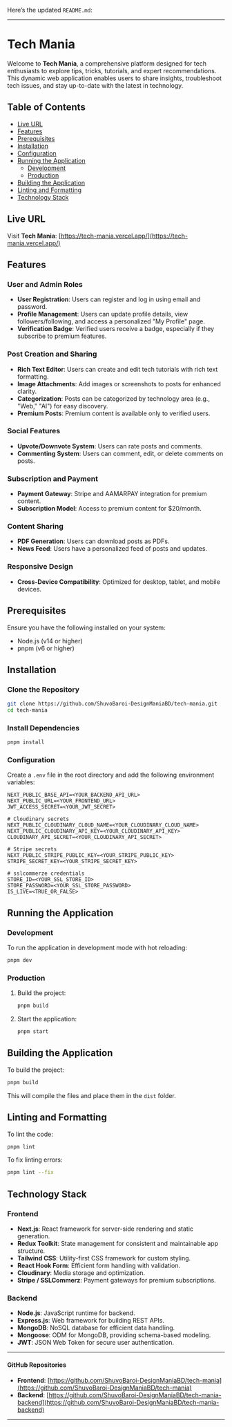 Here’s the updated `README.md`:

---

# Tech Mania

Welcome to **Tech Mania**, a comprehensive platform designed for tech enthusiasts to explore tips, tricks, tutorials, and expert recommendations. This dynamic web application enables users to share insights, troubleshoot tech issues, and stay up-to-date with the latest in technology.

## Table of Contents

- [Live URL](#live-url)
- [Features](#features)
- [Prerequisites](#prerequisites)
- [Installation](#installation)
- [Configuration](#configuration)
- [Running the Application](#running-the-application)
  - [Development](#development)
  - [Production](#production)
- [Building the Application](#building-the-application)
- [Linting and Formatting](#linting-and-formatting)
- [Technology Stack](#technology-stack)

## Live URL

Visit **Tech Mania**: [https://tech-mania.vercel.app/](https://tech-mania.vercel.app/)

## Features

### User and Admin Roles
- **User Registration**: Users can register and log in using email and password.
- **Profile Management**: Users can update profile details, view followers/following, and access a personalized "My Profile" page.
- **Verification Badge**: Verified users receive a badge, especially if they subscribe to premium features.

### Post Creation and Sharing
- **Rich Text Editor**: Users can create and edit tech tutorials with rich text formatting.
- **Image Attachments**: Add images or screenshots to posts for enhanced clarity.
- **Categorization**: Posts can be categorized by technology area (e.g., "Web," "AI") for easy discovery.
- **Premium Posts**: Premium content is available only to verified users.

### Social Features
- **Upvote/Downvote System**: Users can rate posts and comments.
- **Commenting System**: Users can comment, edit, or delete comments on posts.

### Subscription and Payment
- **Payment Gateway**: Stripe and AAMARPAY integration for premium content.
- **Subscription Model**: Access to premium content for $20/month.

### Content Sharing
- **PDF Generation**: Users can download posts as PDFs.
- **News Feed**: Users have a personalized feed of posts and updates.

### Responsive Design
- **Cross-Device Compatibility**: Optimized for desktop, tablet, and mobile devices.

## Prerequisites

Ensure you have the following installed on your system:

- Node.js (v14 or higher)
- pnpm (v6 or higher)

## Installation

### Clone the Repository

```sh
git clone https://github.com/ShuvoBaroi-DesignManiaBD/tech-mania.git
cd tech-mania
```

### Install Dependencies

```sh
pnpm install
```

### Configuration

Create a `.env` file in the root directory and add the following environment variables:

```env
NEXT_PUBLIC_BASE_API=<YOUR_BACKEND_API_URL>
NEXT_PUBLIC_URL=<YOUR_FRONTEND_URL>
JWT_ACCESS_SECRET=<YOUR_JWT_SECRET>

# Cloudinary secrets
NEXT_PUBLIC_CLOUDINARY_CLOUD_NAME=<YOUR_CLOUDINARY_CLOUD_NAME>
NEXT_PUBLIC_CLOUDINARY_API_KEY=<YOUR_CLOUDINARY_API_KEY>
CLOUDINARY_API_SECRET=<YOUR_CLOUDINARY_API_SECRET>

# Stripe secrets
NEXT_PUBLIC_STRIPE_PUBLIC_KEY=<YOUR_STRIPE_PUBLIC_KEY>
STRIPE_SECRET_KEY=<YOUR_STRIPE_SECRET_KEY>

# sslcommerze credentials
STORE_ID=<YOUR_SSL_STORE_ID>
STORE_PASSWORD=<YOUR_SSL_STORE_PASSWORD>
IS_LIVE=<TRUE_OR_FALSE>
```

## Running the Application

### Development

To run the application in development mode with hot reloading:

```sh
pnpm dev
```

### Production

1. Build the project:

   ```sh
   pnpm build
   ```

2. Start the application:

   ```sh
   pnpm start
   ```

## Building the Application

To build the project:

```sh
pnpm build
```

This will compile the files and place them in the `dist` folder.

## Linting and Formatting

To lint the code:

```sh
pnpm lint
```

To fix linting errors:

```sh
pnpm lint --fix
```

## Technology Stack

### Frontend
- **Next.js**: React framework for server-side rendering and static generation.
- **Redux Toolkit**: State management for consistent and maintainable app structure.
- **Tailwind CSS**: Utility-first CSS framework for custom styling.
- **React Hook Form**: Efficient form handling with validation.
- **Cloudinary**: Media storage and optimization.
- **Stripe / SSLCommerz**: Payment gateways for premium subscriptions.

### Backend
- **Node.js**: JavaScript runtime for backend.
- **Express.js**: Web framework for building REST APIs.
- **MongoDB**: NoSQL database for efficient data handling.
- **Mongoose**: ODM for MongoDB, providing schema-based modeling.
- **JWT**: JSON Web Token for secure user authentication.

---

#### GitHub Repositories

- **Frontend**: [https://github.com/ShuvoBaroi-DesignManiaBD/tech-mania](https://github.com/ShuvoBaroi-DesignManiaBD/tech-mania)
- **Backend**: [https://github.com/ShuvoBaroi-DesignManiaBD/tech-mania-backend](https://github.com/ShuvoBaroi-DesignManiaBD/tech-mania-backend)

---